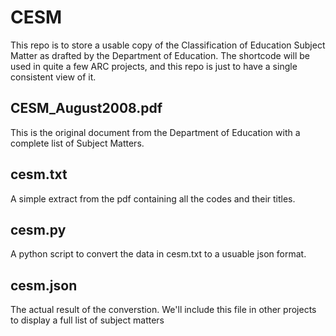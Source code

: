 # CESM

This repo is to store a usable copy of the Classification of Education Subject Matter as drafted by the Department of Education.
The shortcode will be used in quite a few ARC projects, and this repo is just to have a single consistent view of it.

## CESM_August2008.pdf
This is the original document from the Department of Education with a complete list of Subject Matters.

## cesm.txt
A simple extract from the pdf containing all the codes and their titles.

## cesm.py
A python script to convert the data in cesm.txt to a usuable json format.

## cesm.json
The actual result of the converstion. We'll include this file in other projects to display a full list of subject matters
